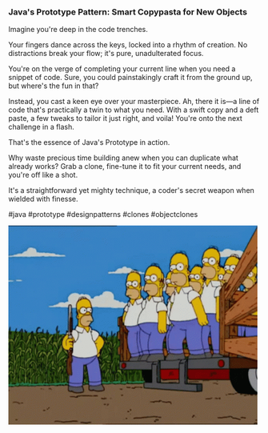 ### Java's Prototype Pattern: Smart Copypasta for New Objects

Imagine you're deep in the code trenches.

Your fingers dance across the keys, locked into a rhythm of creation. No distractions break your flow; it's pure, unadulterated focus.

You're on the verge of completing your current line when you need a snippet of code. Sure, you could painstakingly craft it from the ground up, but where's the fun in that?

Instead, you cast a keen eye over your masterpiece. Ah, there it is—a line of code that's practically a twin to what you need. With a swift copy and a deft paste, a few tweaks to tailor it just right, and voila! You're onto the next challenge in a flash.

That's the essence of Java's Prototype in action.

Why waste precious time building anew when you can duplicate what already works? Grab a clone, fine-tune it to fit your current needs, and you're off like a shot.

It's a straightforward yet mighty technique, a coder's secret weapon when wielded with finesse.

#java #prototype #designpatterns #clones #objectclones

![Homer Simpson Clones](./homer-simpson-clones.gif)